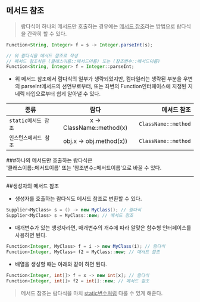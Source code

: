 ## 메서드 참조

> 람다식이 하나의 메서드만 호출하는 경우에는 <u>메서드 참조</u>라는 방법으로
> 람다식을 간략히 할 수 있다.

```java
Function<String, Integer> f = s -> Integer.parseInt(s);

// 위 람다식을 메서드 참조로 작성
// 메서드 참조식은 (클래스이름::메서드이름) 또는 (참조변수::메서드이름)
Function<String, Integer> f = Integer::parseInt;
```
* 위 메서드 참조에서 람다식의 일부가 생략되었지만, 컴파일러는 생략된 부분을 우변의
parseInt메서드의 선언부로부터, 또는 좌변의 Function인터페이스에 지정된
  지네릭 타입으로부터 쉽게 알아낼 수 있다.

| 종류 | 람다 | 메서드 참조 |
|---|:---:|---:|
| `static메서드 참조` | x -> ClassName::method(x) | `ClassName::method` |
| `인스턴스메서드 참조` | obj.x -> obj.method(x)) | `ClassName::method`|

###하나의 메서드만 호출하는 람다식은<br> '클래스이름::메서드이름' 또는 '참조변수::메서드이름'으로 바꿀 수 있다.

* * *

##생성자의 메서드 참조
- 생성자를 호출하는 람다식도 메서드 참조로 변환할 수 있다.

```java
Supplier<MyClass> s = () -> new MyClass(); // 람다식
Supplier<MyClass> s = MyClass::new; // 메서드 참조
```
  
  
* 매개변수가 있는 생성자라면, 매개변수의 개수에 따라 알맞은 함수형 인터페이스를 사용하면 된다.
```java
Function<Integer, MyClass> f = i -> new MyClass(i); // 람다식
Function<Integer, MyClass> f2 = MyClass::new; // 매서드 참조
```

* 배열을 생성할 때는 아래와 같이 하면 된다.
```java
Function<Integer, int[]> f = x -> new int[x]; // 람다식
Function<Integer, int[]> f2 = int[]::new; // 메서드 참조
```

>메서드 참조는 람다식을 마치 <u>static변수처럼</u> 다룰 수 있게 해준다.
